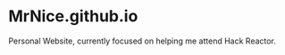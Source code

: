 MrNice.github.io
================

Personal Website, currently focused on helping me attend Hack Reactor.
